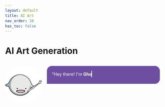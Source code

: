 ```yaml
---
layout: default
title: AI Art
nav_order: 10
has_toc: false
---
```


<style>
  .tutor-bubble {
    display: flex;
    align-items: flex-start;
    gap: 1rem;
    margin: 2rem 0;
    opacity: 0;
    transform: translateX(-30px);
    animation: slideFadeIn 0.6s ease-out forwards;
  }

  .tutor-bubble:nth-of-type(2) { animation-delay: 0.2s; }

  .tutor-bubble img {
    width: 120px;
    border-radius: 50%;
    flex-shrink: 0;
  }

  .assistant-bubble {
    background-color: #6d4ea0;
    color: #ffffff;
    border-radius: 1rem;
    border-bottom-left-radius: 0;
    position: relative;
    padding: 1rem;
    width: auto;  /* Let the width grow based on the text */
    max-width: 700px;  /* Still limit max width */
    line-height: 1.5;
    font-style: normal;
    overflow: hidden;
    opacity: 0;
    transform: translateX(-30px);
    animation: slideFadeInText 0.6s ease-out forwards;
    animation-delay: 0.6s;
    white-space: normal; /* Ensure wrapping */
    word-wrap: break-word; /* Break words if they are too long */
    overflow-wrap: break-word; /* Break word at the end of line */
  }

  .assistant-bubble::after {
    content: '';
    position: absolute;
    left: 0;
    bottom: -10px;
    width: 20px;
    height: 20px;
    background-color: #6d4ea0;
    clip-path: polygon(0 0, 100% 0, 0 100%);
  }

  /* Slide in animation for tutor-bubble */
  @keyframes slideFadeIn {
    to {
      opacity: 1;
      transform: translateX(0);
    }
  }

  /* Slide in animation for assistant-bubble */
  @keyframes slideFadeInText {
    to {
      opacity: 1;
      transform: translateX(0);
    }
  }

  /* Typewriter animation */
  .typewriter {
    display: inline-block;
    white-space: nowrap;
    overflow: hidden;
    border-right: 2px solid white;
    animation:
      typing 2.5s steps(60, end) 0.6s forwards,
      blink 0.8s step-end infinite;
  }

  @keyframes typing {
    from { width: 0 }
    to { width: 100% }
  }

  @keyframes blink {
    from, to { border-color: transparent }
    50% { border-color: white }
  }
</style>

# AI Art Generation

<div class="tutor-bubble">
  <img src="/assets/ghostchan.png" alt="Ghost-chan">
  <div class="assistant-bubble">
    <span class="typewriter">
      “Hey there! I'm <strong>Ghost-chan</strong>, and I'm here to help you master AI art. Let's get started!”
    </span>
  </div>
</div>
